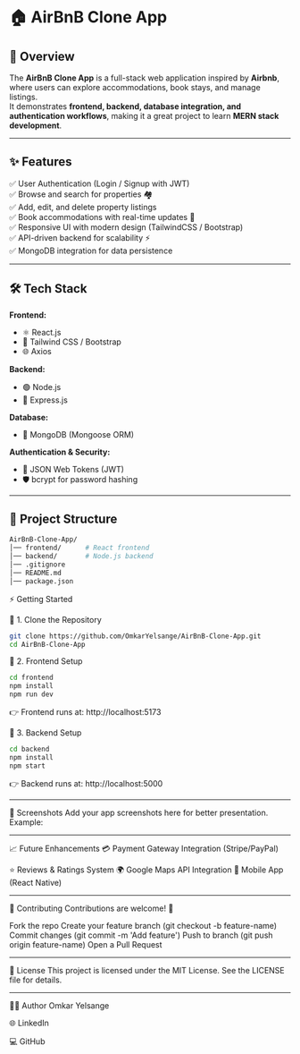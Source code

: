 # 🏠 AirBnB Clone App  

## 📌 Overview  
The **AirBnB Clone App** is a full-stack web application inspired by **Airbnb**, where users can explore accommodations, book stays, and manage listings.  
It demonstrates **frontend, backend, database integration, and authentication workflows**, making it a great project to learn **MERN stack development**.  

---

## ✨ Features  
✅ User Authentication (Login / Signup with JWT)  
✅ Browse and search for properties 🏘️  
✅ Add, edit, and delete property listings  
✅ Book accommodations with real-time updates 📅  
✅ Responsive UI with modern design (TailwindCSS / Bootstrap)  
✅ API-driven backend for scalability ⚡  
✅ MongoDB integration for data persistence  

---

## 🛠️ Tech Stack  

**Frontend:**  
- ⚛️ React.js  
- 🎨 Tailwind CSS / Bootstrap  
- 🌐 Axios  

**Backend:**  
- 🟢 Node.js  
- 🚂 Express.js  

**Database:**  
- 🍃 MongoDB (Mongoose ORM)  

**Authentication & Security:**  
- 🔑 JSON Web Tokens (JWT)  
- 🛡️ bcrypt for password hashing  

---

## 📂 Project Structure  

```bash
AirBnB-Clone-App/
│── frontend/      # React frontend
│── backend/       # Node.js backend
│── .gitignore
│── README.md
│── package.json
```

⚡ Getting Started

🔹 1. Clone the Repository

```sh
git clone https://github.com/OmkarYelsange/AirBnB-Clone-App.git
cd AirBnB-Clone-App
```

🔹 2. Frontend Setup

```sh
cd frontend
npm install
npm run dev
```

👉 Frontend runs at: http://localhost:5173

🔹 3. Backend Setup

```sh
cd backend
npm install
npm start
```

👉 Backend runs at: http://localhost:5000

---

📸 Screenshots
Add your app screenshots here for better presentation. Example:

---

📈 Future Enhancements
💳 Payment Gateway Integration (Stripe/PayPal)

⭐ Reviews & Ratings System
🌍 Google Maps API Integration
📱 Mobile App (React Native)

---

🤝 Contributing
Contributions are welcome! 🚀

Fork the repo
Create your feature branch (git checkout -b feature-name)
Commit changes (git commit -m 'Add feature')
Push to branch (git push origin feature-name)
Open a Pull Request

---

📜 License
This project is licensed under the MIT License. See the LICENSE file for details.

--- 

👨‍💻 Author
Omkar Yelsange

🌐 LinkedIn

💻 GitHub
